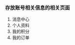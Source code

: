 <!--
 * @Description: 
 * @version: 
 * @Author: lxw
 * @Date: 2019-12-03 10:20:27
 * @LastEditors: lxw
 * @LastEditTime: 2019-12-03 10:21:50
 -->
### 存放账号相关信息的相关页面
1. 消息中心
2. 个人资料
3. 我的积分
3. 我的订单
